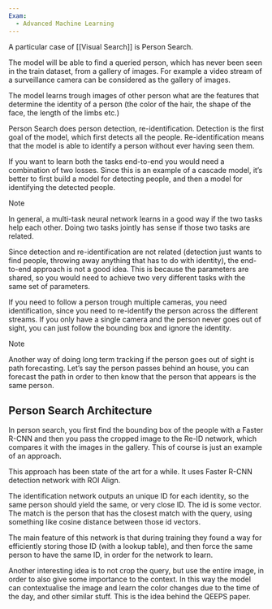 ```yaml
---
Exam:
  - Advanced Machine Learning
---
```

A particular case of [[Visual Search]] is Person Search.

The model will be able to find a queried person, which has never been seen in the train dataset, from a gallery of images. For example a video stream of a surveillance camera can be considered as the gallery of images.

The model learns trough images of other person what are the features that determine the identity of a person (the color of the hair, the shape of the face, the length of the limbs etc.)

Person Search does person detection, re-identification. Detection is the first goal of the model, which first detects all the people. Re-identification means that the model is able to identify a person without ever having seen them. 

If you want to learn both the tasks end-to-end you would need a combination of two losses. Since this is an example of a cascade model, it’s better to first build a model for detecting people, and then a model for identifying the detected people.

>[!Note]
In general, a multi-task neural network learns in a good way if the two tasks help each other. Doing two tasks jointly has sense if those two tasks are related.

Since detection and re-identification are not related (detection just wants to find people, throwing away anything that has to do with identity), the end-to-end approach is not a good idea. This is because the parameters are shared, so you would need to achieve two very different tasks with the same set of parameters.

If you need to follow a person trough multiple cameras, you need identification, since you need to re-identify the person across the different streams. If you only have a single camera and the person never goes out of sight, you can just follow the bounding box and ignore the identity.

>[!Note]
Another way of doing long term tracking if the person goes out of sight is path forecasting. Let’s say the person passes behind an house, you can forecast the path in order to then know that the person that appears is the same person.

## Person Search Architecture

In person search, you first find the bounding box of the people with a Faster R-CNN and then you pass the cropped image to the Re-ID network, which compares it with the images in the gallery. This of course is just an example of an approach.

This approach has been state of the art for a while. It uses Faster R-CNN detection network with ROI Align.

The identification network outputs an unique ID for each identity, so the same person should yield the same, or very close ID. The id is some vector. The match is the person that has the closest match with the query, using something like cosine distance between those id vectors.

The main feature of this network is that during training they found a way for efficiently storing those ID (with a lookup table), and then force the same person to have the same ID, in order for the network to learn.

Another interesting idea is to not crop the query, but use the entire image, in order to also give some importance to the context. In this way the model can contextualise the image and learn the color changes due to the time of the day, and other similar stuff. This is the idea behind the QEEPS paper.